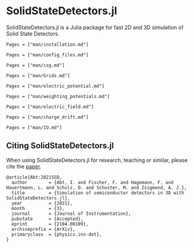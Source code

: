 # SolidStateDetectors.jl

SolidStateDetectors.jl is a Julia package for fast 2D and 3D simulation of Solid State Detectors.

```@contents
Pages = ["man/installation.md"]
```
```@contents
Pages = ["man/config_files.md"]
```
```@contents
Pages = ["man/csg.md"]
```
```@contents
Pages = ["man/Grids.md"]
```
```@contents
Pages = ["man/electric_potential.md"]
```
```@contents
Pages = ["man/weighting_potentials.md"]
```
```@contents
Pages = ["man/electric_field.md"]
```
```@contents
Pages = ["man/charge_drift.md"]
```
```@contents
Pages = ["man/IO.md"]
```

## Citing SolidStateDetectors.jl

When using SolidStateDetectors.jl for research, teaching or similar, please cite
the [paper](https://arxiv.org/abs/2104.00109).

```
@article{Abt:2021SSD,
  author        = {Abt, I. and Fischer, F. and Hagemann, F. and Hauertmann, L. and Schulz, O. and Schuster, M. and Zsigmond, A. J.},
  title         = {Simulation of semiconductor detectors in 3D with SolidStateDetectors.jl},
  year          = {2021},
  month         = {3},
  journal       = {Journal of Instrumentation},
  pubstate      = {Accepted},
  eprint        = {2104.00109},
  archiveprefix = {ArXiv},
  primaryclass  = {physics.ins-det},
}
```